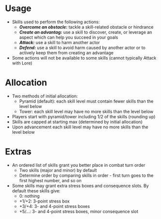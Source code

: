 # Usage

* Skills used to perform the following actions:
  * ***Overcome an obstacle:*** tackle a skill-related obstacle or hindrance
  * ***Create an advantag:*** use a skill to discover, create, or leverage an aspect which can help you succeed in your goals
  * ***Attack:*** use a skill to harm another actor
  * ***Defend:*** use a skill to avoid harm caused by another actor or to actively keep them from creating an advantage
* Some actions will not be available to some skills (cannot typically Attack with Lore) 

# Allocation

* Two methods of initial allocation:
  * Pyramid (default): each skill level must contain fewer skills than the level below
  * Tower: each skill level may have no more skills than the level below
* Players start with pyramid/tower including 1/2 of the skills (rounding up)
* Skills are capped at starting max (determined by initial allocation)
* Upon advancement each skill level may have no more skills than the level below

# Extras

* An ordered list of skills grant you better place in combat turn order
  * Two skills (major and minor) by default
  * Determine order by comparing skills in order - first turn goes to the first highest number, and so on
* Some skills may grant extra stress boxes and consequence slots. By default these skills give:
  * 0: nothing
  * +1/+2: 3-point stress box
  * +3/+4: 3- and 4-point stress boxes
  * +5/...: 3- and 4-point stress boxes, minor consequence slot
